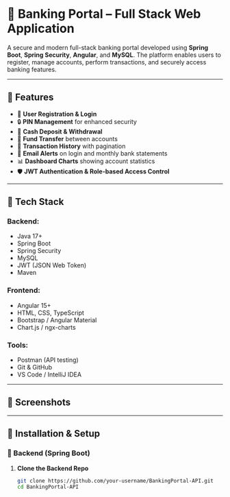# 🏦 Banking Portal – Full Stack Web Application

A secure and modern full-stack banking portal developed using **Spring Boot**, **Spring Security**, **Angular**, and **MySQL**. The platform enables users to register, manage accounts, perform transactions, and securely access banking features.

---

## 🚀 Features

- 🔐 **User Registration & Login**
- 🔒 **PIN Management** for enhanced security
- 💸 **Cash Deposit & Withdrawal**
- 🔁 **Fund Transfer** between accounts
- 📜 **Transaction History** with pagination
- 📧 **Email Alerts** on login and monthly bank statements
- 📊 **Dashboard Charts** showing account statistics
- 🛡️ **JWT Authentication & Role-based Access Control**

---

## 🧱 Tech Stack

### Backend:
- Java 17+
- Spring Boot
- Spring Security
- MySQL
- JWT (JSON Web Token)
- Maven

### Frontend:
- Angular 15+
- HTML, CSS, TypeScript
- Bootstrap / Angular Material
- Chart.js / ngx-charts

### Tools:
- Postman (API testing)
- Git & GitHub
- VS Code / IntelliJ IDEA

---

## 📸 Screenshots


---

## 🧪 Installation & Setup

### 🔧 Backend (Spring Boot)

1. **Clone the Backend Repo**
   ```bash
   git clone https://github.com/your-username/BankingPortal-API.git
   cd BankingPortal-API
